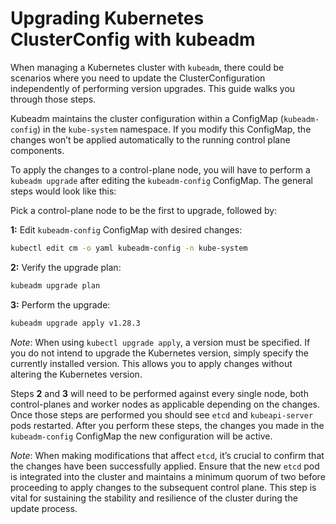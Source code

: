 ---
---
# Upgrading Kubernetes ClusterConfig with kubeadm

When managing a Kubernetes cluster with `kubeadm`, there could be scenarios where you need to update the ClusterConfiguration independently of performing version upgrades. This guide walks you through those steps.

Kubeadm maintains the cluster configuration within a ConfigMap (`kubeadm-config`) in the `kube-system` namespace. If you modify this ConfigMap, the changes won’t be applied automatically to the running control plane components.

To apply the changes to a control-plane node, you will have to perform a `kubeadm upgrade` after editing the `kubeadm-config` ConfigMap. The general steps would look like this:

Pick a control-plane node to be the first to upgrade, followed by:

**1:** Edit `kubeadm-config` ConfigMap with desired changes:
```bash
kubectl edit cm -o yaml kubeadm-config -n kube-system
```

**2:** Verify the upgrade plan:
```bash
kubeadm upgrade plan
```

**3:** Perform the upgrade:
```bash
kubeadm upgrade apply v1.28.3
```
*Note*: When using `kubectl upgrade apply`, a version must be specified. If you do not intend to upgrade the Kubernetes version, simply specify the currently installed version. This allows you to apply changes without altering the Kubernetes version.

Steps **2** and **3** will need to be performed against every single node, both control-planes and worker nodes as applicable depending on the changes. Once those steps are performed you should see `etcd` and `kubeapi-server` pods restarted. After you perform these steps, the changes you made in the `kubeadm-config` ConfigMap the new configuration will be active.

*Note*: When making modifications that affect `etcd`, it’s crucial to confirm that the changes have been successfully applied. Ensure that the new `etcd` pod is integrated into the cluster and maintains a minimum quorum of two before proceeding to apply changes to the subsequent control plane. This step is vital for sustaining the stability and resilience of the cluster during the update process.